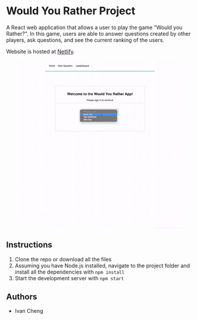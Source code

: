 # Would You Rather Project

A React web application that allows a user to play the game "Would you Rather?". In this game, users are able to answer questions created by other players, ask questions, and see the current ranking of the users.

Website is hosted at [Netlify](https://would-you-rather-react.netlify.app/).

<p align="center">
  <img src="./src/gifs/example.gif" width='450'/>
</p>

## Instructions

1. Clone the repo or download all the files
2. Assuming you have Node.js installed, navigate to the project folder and install all the dependencies with `npm install`
3. Start the development server with `npm start`

## Authors

* Ivan Cheng 
